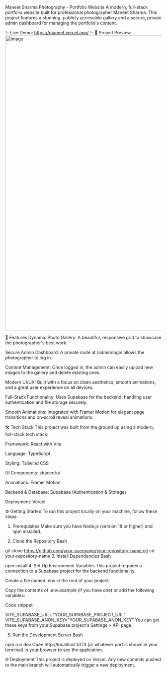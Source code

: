 Maneet Sharma Photography - Portfolio Website
A modern, full-stack portfolio website built for professional photographer Maneet Sharma. This project features a stunning, publicly accessible gallery and a secure, private admin dashboard for managing the portfolio's content.

✨ Live Demo: https://maneet.vercel.app/ ✨
📸 Project Preview
<img width="1867" height="950" alt="image" src="https://github.com/user-attachments/assets/407af7b3-0c4b-41bd-911c-ae4c8450caf4" />


🚀 Features
Dynamic Photo Gallery: A beautiful, responsive grid to showcase the photographer's best work.

Secure Admin Dashboard: A private route at /admin/login allows the photographer to log in.

Content Management: Once logged in, the admin can easily upload new images to the gallery and delete existing ones.

Modern UI/UX: Built with a focus on clean aesthetics, smooth animations, and a great user experience on all devices.

Full-Stack Functionality: Uses Supabase for the backend, handling user authentication and file storage securely.

Smooth Animations: Integrated with Framer Motion for elegant page transitions and on-scroll reveal animations.

🛠️ Tech Stack
This project was built from the ground up using a modern, full-stack tech stack:

Framework: React with Vite

Language: TypeScript

Styling: Tailwind CSS

UI Components: shadcn/ui

Animations: Framer Motion

Backend & Database: Supabase (Authentication & Storage)

Deployment: Vercel

⚙️ Getting Started
To run this project locally on your machine, follow these steps:

1. Prerequisites
Make sure you have Node.js (version 18 or higher) and npm installed.

2. Clone the Repository
Bash

git clone https://github.com/your-username/your-repository-name.git
cd your-repository-name
3. Install Dependencies
Bash

npm install
4. Set Up Environment Variables
This project requires a connection to a Supabase project for the backend functionality.

Create a file named .env in the root of your project.

Copy the contents of .env.example (if you have one) or add the following variables:

Code snippet

VITE_SUPABASE_URL="YOUR_SUPABASE_PROJECT_URL"
VITE_SUPABASE_ANON_KEY="YOUR_SUPABASE_ANON_KEY"
You can get these keys from your Supabase project's Settings > API page.

5. Run the Development Server
Bash

npm run dev
Open http://localhost:5173 (or whatever port is shown in your terminal) in your browser to see the application.

🌐 Deployment
This project is deployed on Vercel. Any new commits pushed to the main branch will automatically trigger a new deployment.
